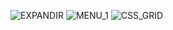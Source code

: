 ![EXPANDIR](https://github.com/DanteDeFlorencia77/FW/assets/4090490/40a69410-b3a3-460d-8ca0-f5512adf091d)
![MENU_1](https://github.com/DanteDeFlorencia77/FW/assets/4090490/5dc06d82-7794-472b-ba9d-57f5f051c349) ![CSS_GRID](https://github.com/DanteDeFlorencia77/FW/assets/4090490/44c250ba-d518-4ac0-a1d2-69465d028e2e)
